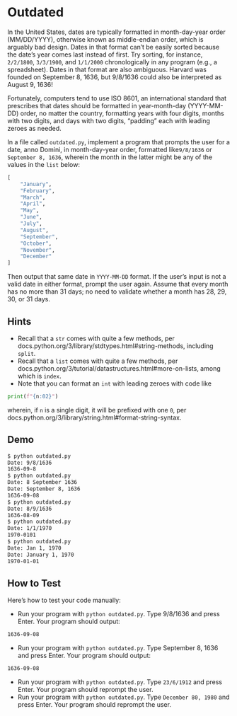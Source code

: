 # Outdated

In the United States, dates are typically formatted in month-day-year order (MM/DD/YYYY), otherwise known as middle-endian order, which is arguably bad design. Dates in that format can’t be easily sorted because the date’s year comes last instead of first. Try sorting, for instance, `2/2/1800`, `3/3/1900`, and `1/1/2000` chronologically in any program (e.g., a spreadsheet). Dates in that format are also ambiguous. Harvard was founded on September 8, 1636, but 9/8/1636 could also be interpreted as August 9, 1636!

Fortunately, computers tend to use ISO 8601, an international standard that prescribes that dates should be formatted in year-month-day (YYYY-MM-DD) order, no matter the country, formatting years with four digits, months with two digits, and days with two digits, “padding” each with leading zeroes as needed.

In a file called `outdated.py`, implement a program that prompts the user for a date, anno Domini, in month-day-year order, formatted like`9/8/1636` or `September 8, 1636`, wherein the month in the latter might be any of the values in the `list` below:

```python
[
    "January",
    "February",
    "March",
    "April",
    "May",
    "June",
    "July",
    "August",
    "September",
    "October",
    "November",
    "December"
]
```

Then output that same date in `YYYY-MM-DD` format. If the user’s input is not a valid date in either format, prompt the user again. Assume that every month has no more than 31 days; no need to validate whether a month has 28, 29, 30, or 31 days.

## Hints

- Recall that a `str` comes with quite a few methods, per docs.python.org/3/library/stdtypes.html#string-methods, including `split`.
- Recall that a `list` comes with quite a few methods, per docs.python.org/3/tutorial/datastructures.html#more-on-lists, among which is `index`.
- Note that you can format an `int` with leading zeroes with code like

```python
print(f"{n:02}")
```

wherein, if `n` is a single digit, it will be prefixed with one `0`, per docs.python.org/3/library/string.html#format-string-syntax.

## Demo

```bash
$ python outdated.py
Date: 9/8/1636
1636-09-8
$ python outdated.py
Date: 8 September 1636
Date: September 8, 1636
1636-09-08
$ python outdated.py
Date: 8/9/1636
1636-08-09
$ python outdated.py
Date: 1/1/1970
1970-0101
$ python outdated.py
Date: Jan 1, 1970
Date: January 1, 1970
1970-01-01
```

## How to Test

Here’s how to test your code manually:

- Run your program with `python outdated.py`. Type 9/8/1636 and press Enter. Your program should output:

```bash
1636-09-08
```

- Run your program with `python outdated.py`. Type September 8, 1636 and press Enter. Your program should output:

```bash
1636-09-08
```

- Run your program with `python outdated.py`. Type `23/6/1912` and press Enter. Your program should reprompt the user.
- Run your program with `python outdated.py`. Type `December 80, 1980` and press Enter. Your program should reprompt the user.